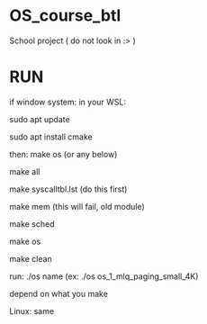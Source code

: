 # OS_course_btl
School project ( do not look in :> )

# RUN

if window system: in your WSL:

sudo apt update

sudo apt install cmake

then: make os (or any below)

make all

make syscalltbl.lst	(do this first)

make mem (this will fail, old module)

make sched

make os

make clean

run: ./os name (ex: ./os os_1_mlq_paging_small_4K)

depend on what you make

Linux: same
